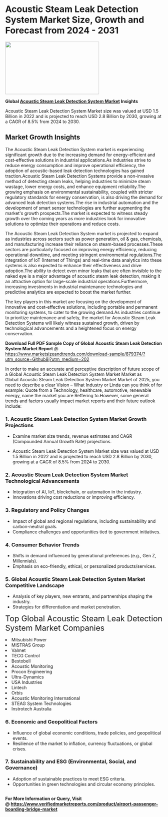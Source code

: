 <H1>Acoustic Steam Leak Detection System Market Size, Growth and Forecast from 2024 - 2031</H1><img class="aligncenter size-medium wp-image-584254" src="https://thirdeyenews.in/wp-content/uploads/2024/09/Global-Market-Research-300x168.jpeg" alt="" width="300" height="168" /><p><strong>Global&nbsp;<a href="https://www.marketsizeandtrends.com/download-sample/879374/?utm_source=Github8j?utm_medium=202">Acoustic Steam Leak Detection System Market</a> Insights</strong></p><p>Acoustic Steam Leak Detection System Market size was valued at USD 1.5 Billion in 2022 and is projected to reach USD 2.8 Billion by 2030, growing at a CAGR of 8.5% from 2024 to 2030.</p><p><h2>Market Growth Insights</h2> <p>The Acoustic Steam Leak Detection System market is experiencing significant growth due to the increasing demand for energy-efficient and cost-effective solutions in industrial applications.As industries strive to reduce energy consumption and improve operational efficiency, the adoption of acoustic-based leak detection technologies has gained traction.Acoustic Steam Leak Detection Systems provide a non-invasive method of detecting steam leaks, helping industries to minimize steam wastage, lower energy costs, and enhance equipment reliability.The growing emphasis on environmental sustainability, coupled with stricter regulatory standards for energy conservation, is also driving the demand for advanced leak detection systems.The rise in industrial automation and the development of smart sensor technologies are further augmenting the market's growth prospects.The market is expected to witness steady growth over the coming years as more industries look for innovative solutions to optimize their operations and reduce costs.</p> <p>The Acoustic Steam Leak Detection System market is projected to expand as industries across sectors such as power generation, oil & gas, chemicals, and manufacturing increase their reliance on steam-based processes.These sectors are particularly focused on improving energy efficiency, reducing operational downtime, and meeting stringent environmental regulations.The integration of IoT (Internet of Things) and real-time data analytics into these systems is also expected to enhance their effectiveness and drive adoption.The ability to detect even minor leaks that are often invisible to the naked eye is a major advantage of acoustic steam leak detection, making it an attractive option for large-scale industrial operations.Furthermore, increasing investments in industrial maintenance technologies and predictive analytics are expected to boost the market further.<p>The key players in this market are focusing on the development of innovative and cost-effective solutions, including portable and permanent monitoring systems, to cater to the growing demand.As industries continue to prioritize maintenance and safety, the market for Acoustic Steam Leak Detection Systems will likely witness sustained growth, driven by technological advancements and a heightened focus on energy conservation.</p> <p><span class=""><strong>Download Full PDF Sample Copy of Global Acoustic Steam Leak Detection System Market Report</strong> @ <a href="https://www.marketsizeandtrends.com/download-sample/879374/?utm_source=Github8j?utm_medium=202" target="_blank">https://www.marketsizeandtrends.com/download-sample/879374/?utm_source=Github8j?utm_medium=202</a></span></p><p>In order to make an accurate and perceptive description of future scope of a Global&nbsp;Acoustic Steam Leak Detection System Market Market as Global&nbsp;Acoustic Steam Leak Detection System Market Market of 2025, you need to describe a clear Vision &ndash; What Industry or Linda can you think of for example: Quote from a Technology, healthcare, automotive, renewable energy, name the market you are Reffering to.However, some general trends and factors usually impact market reports and their future outlook include:</p><h3>1.&nbsp;<strong>Acoustic Steam Leak Detection System Market Growth Projections</strong></h3><ul><li>Examine market size trends, revenue estimates and CAGR (Compounded Annual Growth Rate) projections.</li><li><p>Acoustic Steam Leak Detection System Market size was valued at USD 1.5 Billion in 2022 and is projected to reach USD 2.8 Billion by 2030, growing at a CAGR of 8.5% from 2024 to 2030.</p></li></ul><h3>2.&nbsp;<strong>Acoustic Steam Leak Detection System Market Technological Advancements</strong></h3><ul><li>Integration of AI, IoT, blockchain, or automation in the industry.</li><li>Innovations driving cost reductions or improving efficiency.</li></ul><h3>3.&nbsp;<strong>Regulatory and Policy Changes</strong></h3><ul><li>Impact of global and regional regulations, including sustainability and carbon-neutral goals.</li><li>Compliance challenges and opportunities tied to government initiatives.</li></ul><h3>4.&nbsp;<strong>Consumer Behavior Trends</strong></h3><ul><li>Shifts in demand influenced by generational preferences (e.g., Gen Z, Millennials).</li><li>Emphasis on eco-friendly, ethical, or personalized products/services.</li></ul><h3>5.&nbsp;<strong>Global Acoustic Steam Leak Detection System Market Competitive Landscape</strong></h3><ul><li>Analysis of key players, new entrants, and partnerships shaping the industry.</li><li>Strategies for differentiation and market penetration.</li></ul><p data-pm-slice="1 1 []"><span style="color: inherit; font-family: inherit; font-size: 25px;">Top Global Acoustic Steam Leak Detection System Market Companies</span></p><div class="" data-test-id=""><p><li>Mitsubishi Power</li><li> MISTRAS Group</li><li> Valmet</li><li> TECG Control</li><li> Bestobell</li><li> Acoustic Monitoring</li><li> Procon Engineering</li><li> Ultra-Dynamics</li><li> USA Industries</li><li> Lintech</li><li> Orbis</li><li> Acoustic Monitoring International</li><li> STEAG System Technologies</li><li> Instrotech Australia</li></p></div><h3>6.&nbsp;<strong>Economic and Geopolitical Factors</strong></h3><ul><li>Influence of global economic conditions, trade policies, and geopolitical events.</li><li>Resilience of the market to inflation, currency fluctuations, or global crises.</li></ul><h3>7.&nbsp;<strong>Sustainability and ESG (Environmental, Social, and Governance)</strong></h3><ul><li>Adoption of sustainable practices to meet ESG criteria.</li><li>Opportunities in green technologies and circular economy principles.</li></ul><h2><strong style="font-size: 14px;">For More Information or Query, Visit @&nbsp;</strong><a style="background-color: #ffffff; font-size: 14px;" href="https://www.marketsizeandtrends.com/report/acoustic-steam-leak-detection-system-market/" target="_blank">https://www.verifiedmarketreports.com/product/airport-passenger-boarding-bridge-market</a></h2>